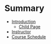 # Summary

* [Introduction](README.md)
    * [Child Page](childpage.md)
* [Instructor](instructor.md)
* [Course Schedule](course-schedule.md)

